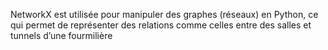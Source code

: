 NetworkX est utilisée pour manipuler des graphes (réseaux) en Python, ce qui permet de représenter des relations comme celles entre des salles et tunnels d’une fourmilière